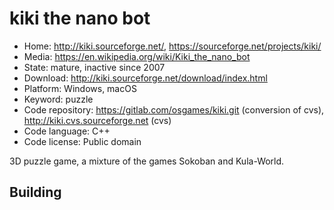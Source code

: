 # kiki the nano bot

- Home: http://kiki.sourceforge.net/, https://sourceforge.net/projects/kiki/
- Media: https://en.wikipedia.org/wiki/Kiki_the_nano_bot
- State: mature, inactive since 2007
- Download: http://kiki.sourceforge.net/download/index.html
- Platform: Windows, macOS
- Keyword: puzzle
- Code repository: https://gitlab.com/osgames/kiki.git (conversion of cvs), http://kiki.cvs.sourceforge.net (cvs)
- Code language: C++
- Code license: Public domain

3D puzzle game, a mixture of the games Sokoban and Kula-World.

## Building
